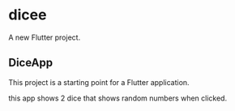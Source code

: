 # dicee

A new Flutter project.

## DiceApp

This project is a starting point for a Flutter application.

this app shows 2 dice that shows random numbers when clicked.

